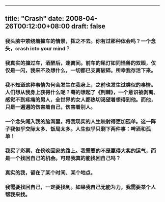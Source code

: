 
---
title: "Crash"
date: 2008-04-26T00:12:00+08:00
draft: false
---

### 我头脑中萦绕着撞车的情景，挥之不去。你有过那种体会吗？一个念头，crash into your mind？

### 我真实的撞过车，酒醉后，迷离间。前车的尾灯如同怪兽的双眼，仅仅是一闪，我来不及想什么，一切都已支离破碎。所幸我存活下来。

### 我不知道这种事情为何会发生在我身上，之前也发生过类似的事情。人们想从我身上获得什么呢？蓦的想起了《荆棘》，一个意识被剥离、感觉不到疼痛的男人，全世界的女人都热切渴望着想得到他。而他，只是一遍遍的伤害着自己，伤害着别人。

### 一个念头闯入我的脑海里，将我现实的人生映射得更加孤单。这一阵子我似乎交际太多、饭局太多。人生似乎只剩下两件事：啤酒和孤单！

### 我买了彩票，在傍晚回家的路上。我需要的不是赢得大奖的运气，而是一个找回自己的机会。可是我真的能找回自己吗？

### 真实的我，留在了某个时间、某个地点。

### 我需要找回自己，一定要找到。如果我自己无能为力，我需要某个人帮我来找。

